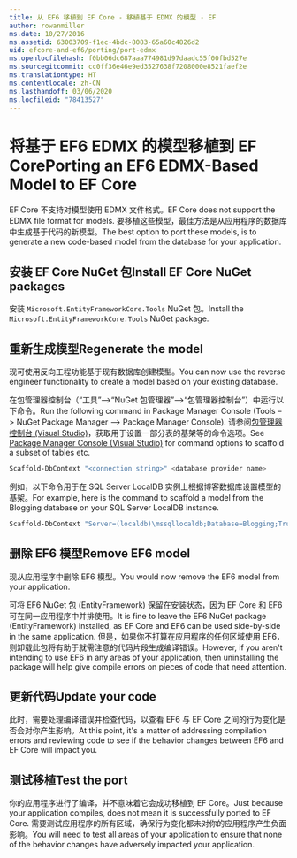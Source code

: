 ```yaml
---
title: 从 EF6 移植到 EF Core - 移植基于 EDMX 的模型 - EF
author: rowanmiller
ms.date: 10/27/2016
ms.assetid: 63003709-f1ec-4bdc-8083-65a60c4826d2
uid: efcore-and-ef6/porting/port-edmx
ms.openlocfilehash: f0bb06dc687aaa774981d97daadc55f00fbd527e
ms.sourcegitcommit: cc0ff36e46e9ed3527638f7208000e8521faef2e
ms.translationtype: HT
ms.contentlocale: zh-CN
ms.lasthandoff: 03/06/2020
ms.locfileid: "78413527"
---
```

# <a name="porting-an-ef6-edmx-based-model-to-ef-core"></a><span data-ttu-id="324f7-102">将基于 EF6 EDMX 的模型移植到 EF Core</span><span class="sxs-lookup"><span data-stu-id="324f7-102">Porting an EF6 EDMX-Based Model to EF Core</span></span>

<span data-ttu-id="324f7-103">EF Core 不支持对模型使用 EDMX 文件格式。</span><span class="sxs-lookup"><span data-stu-id="324f7-103">EF Core does not support the EDMX file format for models.</span></span> <span data-ttu-id="324f7-104">要移植这些模型，最佳方法是从应用程序的数据库中生成基于代码的新模型。</span><span class="sxs-lookup"><span data-stu-id="324f7-104">The best option to port these models, is to generate a new code-based model from the database for your application.</span></span>

## <a name="install-ef-core-nuget-packages"></a><span data-ttu-id="324f7-105">安装 EF Core NuGet 包</span><span class="sxs-lookup"><span data-stu-id="324f7-105">Install EF Core NuGet packages</span></span>

<span data-ttu-id="324f7-106">安装 `Microsoft.EntityFrameworkCore.Tools` NuGet 包。</span><span class="sxs-lookup"><span data-stu-id="324f7-106">Install the `Microsoft.EntityFrameworkCore.Tools` NuGet package.</span></span>

## <a name="regenerate-the-model"></a><span data-ttu-id="324f7-107">重新生成模型</span><span class="sxs-lookup"><span data-stu-id="324f7-107">Regenerate the model</span></span>

<span data-ttu-id="324f7-108">现可使用反向工程功能基于现有数据库创建模型。</span><span class="sxs-lookup"><span data-stu-id="324f7-108">You can now use the reverse engineer functionality to create a model based on your existing database.</span></span>

<span data-ttu-id="324f7-109">在包管理器控制台（“工具”–>“NuGet 包管理器”–>“包管理器控制台”）中运行以下命令。</span><span class="sxs-lookup"><span data-stu-id="324f7-109">Run the following command in Package Manager Console (Tools –> NuGet Package Manager –> Package Manager Console).</span></span> <span data-ttu-id="324f7-110">请参阅[包管理器控制台 (Visual Studio)](../../core/miscellaneous/cli/powershell.md)，获取用于设置一部分表的基架等的命令选项。</span><span class="sxs-lookup"><span data-stu-id="324f7-110">See [Package Manager Console (Visual Studio)](../../core/miscellaneous/cli/powershell.md) for command options to scaffold a subset of tables etc.</span></span>

``` powershell
Scaffold-DbContext "<connection string>" <database provider name>
```

<span data-ttu-id="324f7-111">例如，以下命令用于在 SQL Server LocalDB 实例上根据博客数据库设置模型的基架。</span><span class="sxs-lookup"><span data-stu-id="324f7-111">For example, here is the command to scaffold a model from the Blogging database on your SQL Server LocalDB instance.</span></span>

``` powershell
Scaffold-DbContext "Server=(localdb)\mssqllocaldb;Database=Blogging;Trusted_Connection=True;" Microsoft.EntityFrameworkCore.SqlServer
```

## <a name="remove-ef6-model"></a><span data-ttu-id="324f7-112">删除 EF6 模型</span><span class="sxs-lookup"><span data-stu-id="324f7-112">Remove EF6 model</span></span>

<span data-ttu-id="324f7-113">现从应用程序中删除 EF6 模型。</span><span class="sxs-lookup"><span data-stu-id="324f7-113">You would now remove the EF6 model from your application.</span></span>

<span data-ttu-id="324f7-114">可将 EF6 NuGet 包 (EntityFramework) 保留在安装状态，因为 EF Core 和 EF6 可在同一应用程序中并排使用。</span><span class="sxs-lookup"><span data-stu-id="324f7-114">It is fine to leave the EF6 NuGet package (EntityFramework) installed, as EF Core and EF6 can be used side-by-side in the same application.</span></span> <span data-ttu-id="324f7-115">但是，如果你不打算在应用程序的任何区域使用 EF6，则卸载此包将有助于就需注意的代码片段生成编译错误。</span><span class="sxs-lookup"><span data-stu-id="324f7-115">However, if you aren't intending to use EF6 in any areas of your application, then uninstalling the package will help give compile errors on pieces of code that need attention.</span></span>

## <a name="update-your-code"></a><span data-ttu-id="324f7-116">更新代码</span><span class="sxs-lookup"><span data-stu-id="324f7-116">Update your code</span></span>

<span data-ttu-id="324f7-117">此时，需要处理编译错误并检查代码，以查看 EF6 与 EF Core 之间的行为变化是否会对你产生影响。</span><span class="sxs-lookup"><span data-stu-id="324f7-117">At this point, it's a matter of addressing compilation errors and reviewing code to see if the behavior changes between EF6 and EF Core will impact you.</span></span>

## <a name="test-the-port"></a><span data-ttu-id="324f7-118">测试移植</span><span class="sxs-lookup"><span data-stu-id="324f7-118">Test the port</span></span>

<span data-ttu-id="324f7-119">你的应用程序进行了编译，并不意味着它会成功移植到 EF Core。</span><span class="sxs-lookup"><span data-stu-id="324f7-119">Just because your application compiles, does not mean it is successfully ported to EF Core.</span></span> <span data-ttu-id="324f7-120">需要测试应用程序的所有区域，确保行为变化都未对你的应用程序产生负面影响。</span><span class="sxs-lookup"><span data-stu-id="324f7-120">You will need to test all areas of your application to ensure that none of the behavior changes have adversely impacted your application.</span></span>
